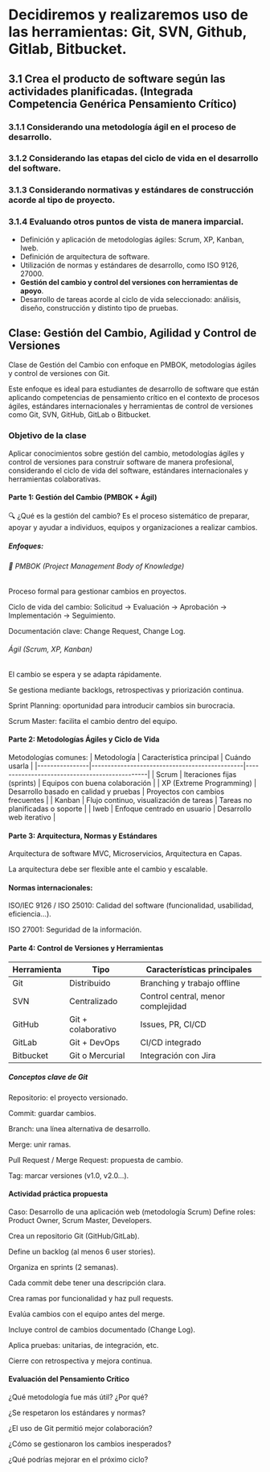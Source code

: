 # Decidiremos y realizaremos uso de las herramientas: Git, SVN, Github, Gitlab, Bitbucket.

## 3.1 Crea el producto de software según las actividades planificadas. (Integrada Competencia Genérica Pensamiento Crítico)

### 3.1.1 Considerando una metodología ágil en el proceso de desarrollo.
### 3.1.2 Considerando las etapas del ciclo de vida en el desarrollo del software.
### 3.1.3 Considerando normativas y estándares de construcción acorde al tipo de proyecto.
### 3.1.4 Evaluando otros puntos de vista de manera imparcial.

- Definición y aplicación de metodologías ágiles: Scrum, XP, Kanban, Iweb.
- Definición de arquitectura de software.
- Utilización de normas y estándares de desarrollo, como ISO 9126, 27000.
- **Gestión del cambio y control del versiones con herramientas de apoyo**.
- Desarrollo de tareas acorde al ciclo de vida seleccionado: análisis, diseño, construcción y distinto tipo de pruebas.

## Clase: Gestión del Cambio, Agilidad y Control de Versiones
Clase de Gestión del Cambio con enfoque en PMBOK, metodologías ágiles y control de versiones con Git. 

Este enfoque es ideal para estudiantes de desarrollo de software que están aplicando competencias de pensamiento crítico en el contexto de procesos ágiles, estándares internacionales y herramientas de control de versiones como Git, SVN, GitHub, GitLab o Bitbucket.

### Objetivo de la clase
Aplicar conocimientos sobre gestión del cambio, metodologías ágiles y control de versiones para construir software de manera profesional, considerando el ciclo de vida del software, estándares internacionales y herramientas colaborativas.

#### Parte 1: Gestión del Cambio (PMBOK + Ágil)
🔍 ¿Qué es la gestión del cambio?
Es el proceso sistemático de preparar, apoyar y ayudar a individuos, equipos y organizaciones a realizar cambios.

##### Enfoques:
###### 📘 PMBOK (Project Management Body of Knowledge)
Proceso formal para gestionar cambios en proyectos.

Ciclo de vida del cambio: Solicitud → Evaluación → Aprobación → Implementación → Seguimiento.

Documentación clave: Change Request, Change Log.

###### Ágil (Scrum, XP, Kanban)
El cambio se espera y se adapta rápidamente.

Se gestiona mediante backlogs, retrospectivas y priorización continua.

Sprint Planning: oportunidad para introducir cambios sin burocracia.

Scrum Master: facilita el cambio dentro del equipo.

#### Parte 2: Metodologías Ágiles y Ciclo de Vida
Metodologías comunes:
| Metodología    | Característica principal                     | Cuándo usarla                                |
|----------------|-----------------------------------------------|-----------------------------------------------|
| Scrum          | Iteraciones fijas (sprints)                  | Equipos con buena colaboración                |
| XP (Extreme Programming) | Desarrollo basado en calidad y pruebas | Proyectos con cambios frecuentes              |
| Kanban         | Flujo continuo, visualización de tareas      | Tareas no planificadas o soporte              |
| Iweb           | Enfoque centrado en usuario                  | Desarrollo web iterativo                      |


#### Parte 3: Arquitectura, Normas y Estándares
Arquitectura de software
MVC, Microservicios, Arquitectura en Capas.

La arquitectura debe ser flexible ante el cambio y escalable.

#### Normas internacionales:
ISO/IEC 9126 / ISO 25010: Calidad del software (funcionalidad, usabilidad, eficiencia…).

ISO 27001: Seguridad de la información.

#### Parte 4: Control de Versiones y Herramientas
| Herramienta  | Tipo            | Características principales           |
|--------------|------------------|----------------------------------------|
| Git          | Distribuido       | Branching y trabajo offline            |
| SVN          | Centralizado      | Control central, menor complejidad     |
| GitHub       | Git + colaborativo| Issues, PR, CI/CD                      |
| GitLab       | Git + DevOps      | CI/CD integrado                        |
| Bitbucket    | Git o Mercurial   | Integración con Jira                   |


##### Conceptos clave de Git
Repositorio: el proyecto versionado.

Commit: guardar cambios.

Branch: una línea alternativa de desarrollo.

Merge: unir ramas.

Pull Request / Merge Request: propuesta de cambio.

Tag: marcar versiones (v1.0, v2.0…).

#### Actividad práctica propuesta
Caso: Desarrollo de una aplicación web (metodología Scrum)
Define roles: Product Owner, Scrum Master, Developers.

Crea un repositorio Git (GitHub/GitLab).

Define un backlog (al menos 6 user stories).

Organiza en sprints (2 semanas).

Cada commit debe tener una descripción clara.

Crea ramas por funcionalidad y haz pull requests.

Evalúa cambios con el equipo antes del merge.

Incluye control de cambios documentado (Change Log).

Aplica pruebas: unitarias, de integración, etc.

Cierre con retrospectiva y mejora continua.

#### Evaluación del Pensamiento Crítico
¿Qué metodología fue más útil? ¿Por qué?

¿Se respetaron los estándares y normas?

¿El uso de Git permitió mejor colaboración?

¿Cómo se gestionaron los cambios inesperados?

¿Qué podrías mejorar en el próximo ciclo?

